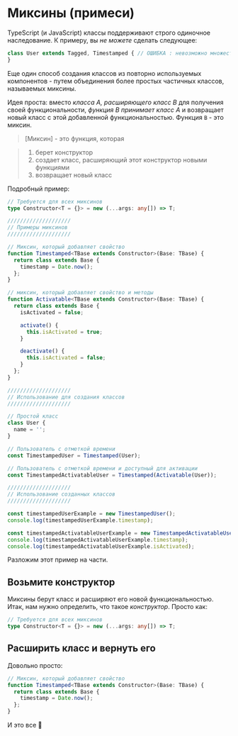 # Миксины (примеси)

TypeScript (и JavaScript) классы поддерживают строго одиночное наследование. К примеру, вы *не можете* сделать следующее:

```ts
class User extends Tagged, Timestamped { // ОШИБКА : невозможно множественное наследование
}
```

Еще один способ создания классов из повторно используемых компонентов - путем объединения более простых частичных классов, называемых миксины.

Идея проста: вместо *класса A, расширяющего класс B* для получения своей функциональности, *функция B принимает класс A* и возвращает новый класс с этой добавленной функциональностью. Функция `B` - это миксин.

> [Миксин] - это функция, которая

> 1. берет конструктор
> 2. создает класс, расширяющий этот конструктор новыми функциями
> 3. возвращает новый класс

Подробный пример:
```ts
// Требуется для всех миксинов
type Constructor<T = {}> = new (...args: any[]) => T;

////////////////////
// Примеры миксинов
////////////////////

// Миксин, который добавляет свойство
function Timestamped<TBase extends Constructor>(Base: TBase) {
  return class extends Base {
    timestamp = Date.now();
  };
}

// миксин, который добавляет свойство и методы
function Activatable<TBase extends Constructor>(Base: TBase) {
  return class extends Base {
    isActivated = false;

    activate() {
      this.isActivated = true;
    }

    deactivate() {
      this.isActivated = false;
    }
  };
}

////////////////////
// Использование для создания классов
////////////////////

// Простой класс
class User {
  name = '';
}

// Пользователь с отметкой времени
const TimestampedUser = Timestamped(User);

// Пользователь с отметкой времени и доступный для активации
const TimestampedActivatableUser = Timestamped(Activatable(User));

////////////////////
// Использование созданных классов
////////////////////

const timestampedUserExample = new TimestampedUser();
console.log(timestampedUserExample.timestamp);

const timestampedActivatableUserExample = new TimestampedActivatableUser();
console.log(timestampedActivatableUserExample.timestamp);
console.log(timestampedActivatableUserExample.isActivated);

```

Разложим этот пример на части.

## Возьмите конструктор

Миксины берут класс и расширяют его новой функциональностью. Итак, нам нужно определить, что такое *конструктор*. Просто как:

```ts
// Требуется для всех миксинов
type Constructor<T = {}> = new (...args: any[]) => T;
```

## Расширить класс и вернуть его

Довольно просто:

```ts
// Миксин, который добавляет свойство
function Timestamped<TBase extends Constructor>(Base: TBase) {
  return class extends Base {
    timestamp = Date.now();
  };
}
```

И это все 🌹

